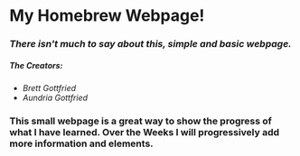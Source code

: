 # My Homebrew Webpage!

### _There isn't much to say about this, simple and basic webpage._

##### The Creators:
* _Brett Gottfried_
* _Aundria Gottfried_

### This small webpage is a great way to show the progress of what I have learned. Over the Weeks I will progressively add more information and elements.
